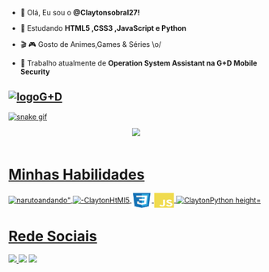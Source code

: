 
 * 👋 Olá, Eu sou o **@Claytonsobral27!**
 
 * 📘  Estudando **HTML5 ,CSS3 ,JavaScript e Python** 
 * 🎬 🎮 Gosto de Animes,Games & Séries \o/
 * 🏢 Trabalho atualmente de  **Operation System Assistant na G+D Mobile Security**
  
  <a href="https://www.gi-de.com/en/" target="_blank"/>  <img alt="logoG+D"  src="https://www.vanillaplus.com/wp-content/uploads/2016/03/Giesecke_Devrient.logo_.jpg">
---
![snake gif](https://github.com/Claytonsobral27/Claytonsobral27/blob/output/github-contribution-grid-snake.gif)
<div align="center">
  <a href="https://github.com/Claytonsobral27">
  <img height="150em" src="https://github-readme-stats.vercel.app/api/top-langs/?username=Claytonsobral27&layout=compact&langs_count=7&theme=dracula"/>
</div>
 <div><br>
  <h1> Minhas Habilidades </h1>
   <img align="center" alt=narutoandando" heght="80" width="80" src="https://images-wixmp-ed30a86b8c4ca887773594c2.wixmp.com/f/d7342616-47df-4f4a-a9ff-adc5532cb145/ddm5j17-956ee931-9269-4b18-8d0b-a07455c3eeb0.gif?token=eyJ0eXAiOiJKV1QiLCJhbGciOiJIUzI1NiJ9.eyJzdWIiOiJ1cm46YXBwOjdlMGQxODg5ODIyNjQzNzNhNWYwZDQxNWVhMGQyNmUwIiwiaXNzIjoidXJuOmFwcDo3ZTBkMTg4OTgyMjY0MzczYTVmMGQ0MTVlYTBkMjZlMCIsIm9iaiI6W1t7InBhdGgiOiJcL2ZcL2Q3MzQyNjE2LTQ3ZGYtNGY0YS1hOWZmLWFkYzU1MzJjYjE0NVwvZGRtNWoxNy05NTZlZTkzMS05MjY5LTRiMTgtOGQwYi1hMDc0NTVjM2VlYjAuZ2lmIn1dXSwiYXVkIjpbInVybjpzZXJ2aWNlOmZpbGUuZG93bmxvYWQiXX0.LWIpk6Jl2CGLHqis_eV0AUAegYGFKxBE3XnKG1aCJZM">
  
  <img align="center" alt="-ClaytonHtMl5" height="30" width="30" src="https://cdn-icons-png.flaticon.com/512/1216/1216733.png">
   <img align="center" alt="Clayton-CSS" height="30" width="40" src="https://raw.githubusercontent.com/devicons/devicon/master/icons/css3/css3-original.svg">
   <img align="center" alt="Clayton-Js" height="30" width="40" src="https://raw.githubusercontent.com/devicons/devicon/master/icons/javascript/javascript-plain.svg">
    <img align="center" alt="ClaytonPython height="30" width="40" src="https://cdn4.iconfinder.com/data/icons/logos-and-brands/512/267_Python_logo-256.png">
</div>

 <div>
  
   <h1> Rede Sociais</h1>
 <a href="https://www.facebook.com/clayton.sobral.940" target="_blank"> <img src="https://img.shields.io/badge/Facebook-1877F2?style=for-the-badge&logo=facebook&logoColor=white"> </a>
 <a href = "https://www.instagram.com/clayton_sobral/" target="_blank"> <img src="https://img.shields.io/badge/-Instagram-%23E4405F?style=for-the-badge&logo=instagram&logoColor=white" target="_blank"></a>
<a href="miro12clayton@gmail.com" target="_blank"> <img src="https://img.shields.io/badge/Gmail-D14836?style=for-the-badge&logo=gmail&logoColor=white"></a>

  </div>
  
